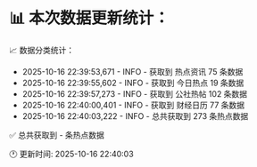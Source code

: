 📊 本次数据更新统计：
==========================

📈 数据分类统计：
- 2025-10-16 22:39:53,671 - INFO - 获取到 热点资讯 75 条数据
- 2025-10-16 22:39:55,602 - INFO - 获取到 今日热点 19 条数据
- 2025-10-16 22:39:57,273 - INFO - 获取到 公社热帖 102 条数据
- 2025-10-16 22:40:00,401 - INFO - 获取到 财经日历 77 条数据
- 2025-10-16 22:40:03,222 - INFO - 总共获取到 273 条热点数据

✅ 总共获取到 - 条热点数据

🕐 更新时间: 2025-10-16 22:40:03
